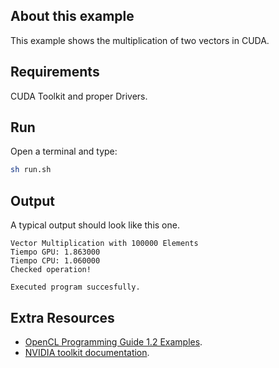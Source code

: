 ## About this example

This example shows the multiplication of two vectors in CUDA.

## Requirements

CUDA Toolkit and proper Drivers.

## Run

Open a terminal and type:

```bash
sh run.sh
```


## Output

A typical output should look like this one. 

```
Vector Multiplication with 100000 Elements
Tiempo GPU: 1.863000
Tiempo CPU: 1.060000
Checked operation!

Executed program succesfully.
```

## Extra Resources

 * [OpenCL Programming Guide 1.2 Examples](https://github.com/bgaster/opencl-book-samples).
 * [NVIDIA toolkit documentation](https://developer.nvidia.com/cuda-toolkit).



